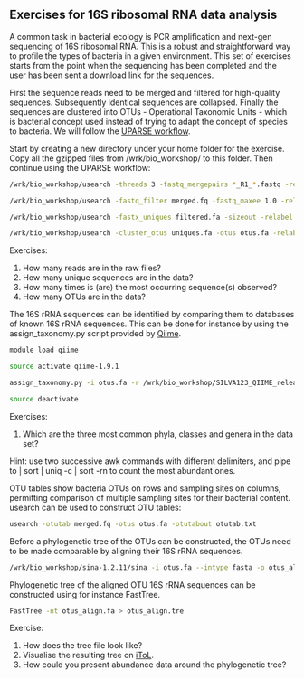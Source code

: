 
Exercises for 16S ribosomal RNA data analysis
-----

A common task in bacterial ecology is PCR amplification and next-gen sequencing of 16S ribosomal RNA. This is a robust and straightforward way to profile the types of bacteria in a given environment. This set of exercises starts from the point when the sequencing has been completed and the user has been sent a download link for the sequences.

First the sequence reads need to be merged and filtered for high-quality sequences. Subsequently identical sequences are collapsed. Finally the sequences are clustered into OTUs - Operational Taxonomic Units - which is bacterial concept used instead of trying to adapt the concept of species to bacteria. We will follow the [UPARSE workflow](https://www.drive5.com/usearch/manual/ex_min2.html).

Start by creating a new directory under your home folder for the exercise. Copy all the gzipped files from /wrk/bio_workshop/ to this folder. Then continue using the UPARSE workflow:

```bash
/wrk/bio_workshop/usearch -threads 3 -fastq_mergepairs *_R1_*.fastq -relabel @ -fastqout merged.fq

/wrk/bio_workshop/usearch -fastq_filter merged.fq -fastq_maxee 1.0 -relabel Filt -fastaout filtered.fa

/wrk/bio_workshop/usearch -fastx_uniques filtered.fa -sizeout -relabel Uniq -fastaout uniques.fa

/wrk/bio_workshop/usearch -cluster_otus uniques.fa -otus otus.fa -relabel Otu
```

Exercises:
1. How many reads are in the raw files?
2. How many unique sequences are in the data?
3. How many times is (are) the most occurring sequence(s) observed?
4. How many OTUs are in the data?


The 16S rRNA sequences can be identified by comparing them to databases of known 16S rRNA sequences. This can be done for instance by using the assign_taxonomy.py script provided by [Qiime](http://qiime.org).

```bash
module load qiime

source activate qiime-1.9.1

assign_taxonomy.py -i otus.fa -r /wrk/bio_workshop/SILVA123_QIIME_release/rep_set/rep_set_16S_only/99/99_otus_16S.fasta -t /wrk/bio_workshop/SILVA123_QIIME_release/taxonomy/16S_only/99/consensus_taxonomy_all_levels.txt -o silva_bac_taxonomy

source deactivate
```

Exercises:
1. Which are the three most common phyla, classes and genera in the data set?

Hint: use two successive awk commands with different delimiters, and pipe to | sort | uniq -c | sort -rn to count the most abundant ones.


OTU tables show bacteria OTUs on rows and sampling sites on columns, permitting comparison of multiple sampling sites for their bacterial content. usearch can be used to construct OTU tables:

```bash
usearch -otutab merged.fq -otus otus.fa -otutabout otutab.txt
```


Before a phylogenetic tree of the OTUs can be constructed, the OTUs need to be made comparable by aligning their 16S rRNA sequences.

```bash
/wrk/bio_workshop/sina-1.2.11/sina -i otus.fa --intype fasta -o otus_align.fa --outtype fasta --ptdb /wrk/bio_workshop/sina-1.2.11/SSURef_119_SILVA_14_07_14_opt.arb
```


Phylogenetic tree of the aligned OTU 16S rRNA sequences can be constructed using for instance FastTree.

```bash
FastTree -nt otus_align.fa > otus_align.tre
```

Exercise:
1. How does the tree file look like?
2. Visualise the resulting tree on [iToL](http://itol.embl.de).
3. How could you present abundance data around the phylogenetic tree?

